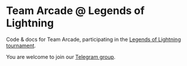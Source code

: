 # Team Arcade @ Legends of Lightning

Code & docs for Team Arcade, participating in the [Legends of Lightning tournament](https://makers.bolt.fun/tournaments/1/overview).

You are welcome to join our [Telegram group](https://t.me/+45UVneqhSJQ5MDAx).
